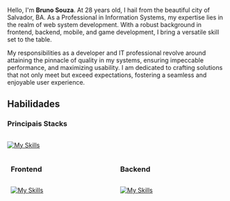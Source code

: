 Hello, I'm **Bruno Souza**. At 28 years old, I hail from the beautiful city of Salvador, BA. As a Professional in Information Systems, my expertise lies in the realm of web system development. With a robust background in frontend, backend, mobile, and game development, I bring a versatile skill set to the table.

My responsibilities as a developer and IT professional revolve around attaining the pinnacle of quality in my systems, ensuring impeccable performance, and maximizing usability. I am dedicated to crafting solutions that not only meet but exceed expectations, fostering a seamless and enjoyable user experience.

## Habilidades

### Principais Stacks

<p style="display: flex; gap: 12px;">

[![My Skills](https://skillicons.dev/icons?i=js,ts,go,godot)](https://skillicons.dev)

</p>

<div style="display: flex; justify-content: space-between">

<div style="margin: 0 8px">

### Frontend

<p style="display: flex; gap: 6px; flex-wrap: wrap;">

[![My Skills](https://skillicons.dev/icons?i=angular,react,html,css,tailwind,bootstrap,sass,figma)](https://skillicons.dev)

</p>

</div>
<div style="margin: 0 8px">

### Backend

<p style="display: flex; gap: 6px; flex-wrap: wrap;">

[![My Skills](https://skillicons.dev/icons?i=nodejs,express,mysql,postgres,prisma)](https://skillicons.dev)

</p>

</div>
<div>
